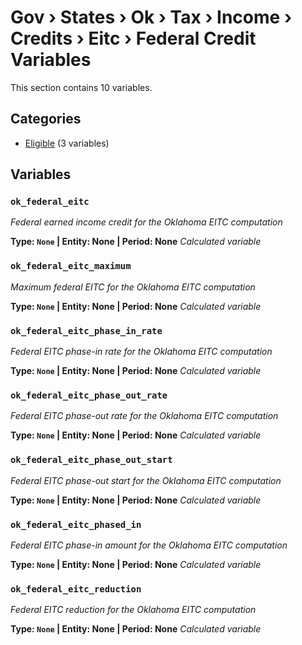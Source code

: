 # Gov › States › Ok › Tax › Income › Credits › Eitc › Federal Credit Variables

This section contains 10 variables.

## Categories

- [Eligible](eligible/index.md) (3 variables)

## Variables

### `ok_federal_eitc`
*Federal earned income credit for the Oklahoma EITC computation*

**Type: `None` | Entity: None | Period: None**
*Calculated variable*

### `ok_federal_eitc_maximum`
*Maximum federal EITC for the Oklahoma EITC computation*

**Type: `None` | Entity: None | Period: None**
*Calculated variable*

### `ok_federal_eitc_phase_in_rate`
*Federal EITC phase-in rate for the Oklahoma EITC computation*

**Type: `None` | Entity: None | Period: None**
*Calculated variable*

### `ok_federal_eitc_phase_out_rate`
*Federal EITC phase-out rate for the Oklahoma EITC computation*

**Type: `None` | Entity: None | Period: None**
*Calculated variable*

### `ok_federal_eitc_phase_out_start`
*Federal EITC phase-out start for the Oklahoma EITC computation*

**Type: `None` | Entity: None | Period: None**
*Calculated variable*

### `ok_federal_eitc_phased_in`
*Federal EITC phase-in amount for the Oklahoma EITC computation*

**Type: `None` | Entity: None | Period: None**
*Calculated variable*

### `ok_federal_eitc_reduction`
*Federal EITC reduction for the Oklahoma EITC computation*

**Type: `None` | Entity: None | Period: None**
*Calculated variable*
